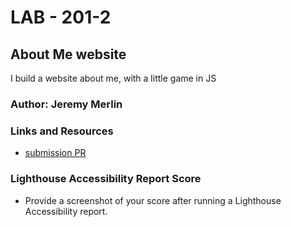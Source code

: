 # LAB - 201-2

## About Me website

I build a website about me, with a little game in JS

### Author: Jeremy Merlin

### Links and Resources

- [submission PR](http://xyz.com)

### Lighthouse Accessibility Report Score

- Provide a screenshot of your score after running a Lighthouse Accessibility report.

